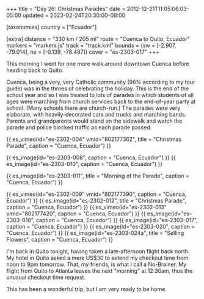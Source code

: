 +++
title = "Day 26: Christmas Parades"
date = 2012-12-21T11:05:06.03-05:00
updated = 2023-02-24T20:30:00-08:00

[taxonomies]
country = ["Ecuador"]

[extra]
distance = "330 km / 205 mi"
route = "Cuenca to Quito, Ecuador"
markers = "markers.js"
track = "track.kml"
bounds = {sw = [-2.907, -79.014], ne = [-0.139, -78.487]}
cover = "es-2303-017"
+++

This morning I went for one more walk around downtown Cuenca before heading back to Quito.

<!-- more -->

Cuenca, being a very, very Catholic community (96% according to my tour guide) was in the throes of celebrating the holiday. This is the end of the school year and so I was treated to lots of parades in which students of all ages were marching from church services back to the end-of-year party at school. (Many schools there are church-run.) The parades were very elaborate, with heavily-decorated cars and trucks and marching bands. Parents and grandparents would stand on the sidewalk and watch the parade and police blocked traffic as each parade passed.

{{ es_vimeo(id="es-2302-004" vmid="802177362", title = "Christmas Parade", caption = "Cuenca, Ecuador") }}

{{ es_image(id="es-2303-008", caption = "Cuenca, Ecuador") }}
{{ es_image(id="es-2303-010", caption = "Cuenca, Ecuador") }}

{{ es_image(id="es-2303-011", title = "Morning of the Parade", caption = "Cuenca, Ecuador") }}

{{ es_vimeo(id="es-2302-009" vmid="802177390", caption = "Cuenca, Ecuador") }}
{{ es_image(id="es-2302-012", title = "Christmas Parade", caption = "Cuenca, Ecuador") }}
{{ es_vimeo(id="es-2302-013" vmid="802177420", caption = "Cuenca, Ecuador") }}
{{ es_image(id="es-2303-016", caption = "Cuenca, Ecuador") }}
{{ es_image(id="es-2303-017", caption = "Cuenca, Ecuador") }}
{{ es_image(id="es-2303-020", caption = "Cuenca, Ecuador") }}
{{ es_image(id="es-2303-024a", title = "Selling Flowers", caption = "Cuenca, Ecuador") }}

I'm back in Quito tonight, having taken a late-afternoon flight back north. My hotel in Quito asked a mere US$30 to extend my checkout time from noon to 9pm tomorrow. That, my friends, is what I call a No-Brainer. My flight from Quito to Atlanta leaves the next "morning" at 12:30am, thus the unusual checkout time request.

This has been a wonderful trip, but I am very ready to be home.
